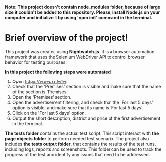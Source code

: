 **Note: This project doesn't contain node_modules folder, because of large size it couldn't be added to this repository. Please, install Node.js on your computer and initialize it by using 'npm init' command in the terminal.**

<h1>Brief overview of the project!</h1>

This project was created using **Nightwatch.js**. It is a browser automation framework that uses the Selenium WebDriver API to control browser behavior for testing purposes.

**In this project the following steps were automated:**
1. Open https://www.ss.lv/lv/.
2. Check that the 'Premises' section is visible and make sure that the name of the section is 'Premises'.
3. Open the 'Premises' section.
4. Open the advertisement filtering, and check that the 'For last 5 days' option is visible, and make sure that its name is 'For last 5 days'.
5. Click on the 'For last 5 days' option.
6. Output the short description, district and price of the first advertisement in the terminal.

**The tests folder** contains the actual test script. This script interact with **the page objects folder** to perform needed test scenario. The project also includes **the tests output folder**, that contains the results of the test runs, including logs, reports and screenshots. This folder can be used to track the progress of the test and identify any issues that need to be addressed.

